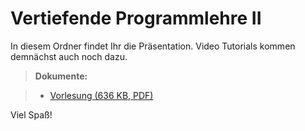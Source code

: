 Vertiefende Programmlehre II
===================


In diesem Ordner findet Ihr die Präsentation. Video Tutorials kommen demnächst auch noch dazu.

> **Dokumente:**

> - [Vorlesung (636 KB, PDF)](https://github.com/designakademieberlin/wintersemester1516/blob/master/BAWD1%20Programmlehre/160105/vorlesung_12012016.pdf)

Viel Spaß!